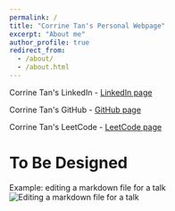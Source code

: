 ```yaml
---
permalink: /
title: "Corrine Tan's Personal Webpage"
excerpt: "About me"
author_profile: true
redirect_from: 
  - /about/
  - /about.html
---
```


Corrine Tan's LinkedIn - [LinkedIn page](https://www.linkedin.com/in/corrine-tan12/)

Corrine Tan's GitHub - [GitHub page](https://github.com/CorrineTan)

Corrine Tan's LeetCode - [LeetCode page](https://leetcode.com/corrtan/)

To Be Designed
======

Example: editing a markdown file for a talk
![Editing a markdown file for a talk](/images/editing-talk.png)